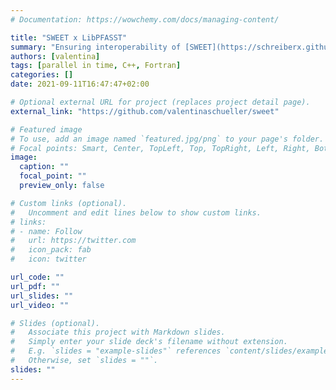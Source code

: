 ```yaml
---
# Documentation: https://wowchemy.com/docs/managing-content/

title: "SWEET x LibPFASST"
summary: "Ensuring interoperability of [SWEET](https://schreiberx.github.io/sweetsite/), a C++ shallow water equation solver, with [LibPFASST](https://github.com/libpfasst/LibPFASST), a lightweight Fortran implementation of the parallel-in-time [PFASST](https://pfasst.lbl.gov/what-is-pfasst) algorithm. I work on this as part of a student assistant job with [Martin Schreiber](https://www.martin-schreiber.info/)."
authors: [valentina]
tags: [parallel in time, C++, Fortran]
categories: []
date: 2021-09-11T16:47:47+02:00

# Optional external URL for project (replaces project detail page).
external_link: "https://github.com/valentinaschueller/sweet"

# Featured image
# To use, add an image named `featured.jpg/png` to your page's folder.
# Focal points: Smart, Center, TopLeft, Top, TopRight, Left, Right, BottomLeft, Bottom, BottomRight.
image:
  caption: ""
  focal_point: ""
  preview_only: false

# Custom links (optional).
#   Uncomment and edit lines below to show custom links.
# links:
# - name: Follow
#   url: https://twitter.com
#   icon_pack: fab
#   icon: twitter

url_code: ""
url_pdf: ""
url_slides: ""
url_video: ""

# Slides (optional).
#   Associate this project with Markdown slides.
#   Simply enter your slide deck's filename without extension.
#   E.g. `slides = "example-slides"` references `content/slides/example-slides.md`.
#   Otherwise, set `slides = ""`.
slides: ""
---
```

